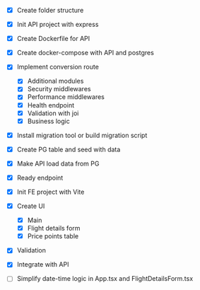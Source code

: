 - [x] Create folder structure

- [x] Init API project with express
- [x] Create Dockerfile for API
- [x] Create docker-compose with API and postgres
- [x] Implement conversion route
  - [x] Additional modules
  - [x] Security middlewares
  - [x] Performance middlewares
  - [x] Health endpoint
  - [x] Validation with joi
  - [x] Business logic

- [x] Install migration tool or build migration script
- [x] Create PG table and seed with data
- [x] Make API load data from PG
- [x] Ready endpoint

- [x] Init FE project with Vite
- [x] Create UI
  - [x] Main
  - [x] Flight details form
  - [x] Price points table
- [x] Validation
- [x] Integrate with API
- [ ] Simplify date-time logic in App.tsx and FlightDetailsForm.tsx
